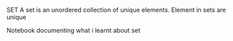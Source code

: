 SET
A set is an unordered collection of unique elements.
Element in sets are unique

Notebook documenting what i learnt about set
